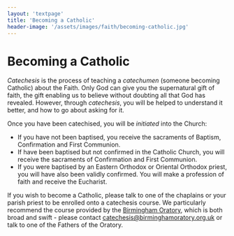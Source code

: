 ```yaml
---
layout: 'textpage'
title: 'Becoming a Catholic'
header-image: '/assets/images/faith/becoming-catholic.jpg'
---
```


# Becoming a Catholic

*Catechesis* is the process of teaching a *catechumen* (someone becoming Catholic) about the Faith.
Only God can give you the supernatural gift of faith, the gift enabling us to believe without
doubting all that God has revealed. However, through *catechesis*, you will be helped to understand
it better, and how to go about asking for it.

Once you have been catechised, you will be *initiated* into the Church:

- If you have not been baptised, you receive the sacraments of Baptism, Confirmation and
  First Communion.
- If have been baptised but not confirmed in the Catholic Church, you will receive the sacraments of
  Confirmation and First Communion.
- If you were baptised by an Eastern Orthodox or Oriental Orthodox priest, you will have also been validly confirmed. You will make a profession of faith and receive the Eucharist.

If you wish to become a Catholic, please talk to one of the chaplains or your parish priest to be
enrolled onto a catechesis course. We particularly recommend the course provided by the [Birmingham
Oratory](/birmingham-oratory-website), which is both broad and swift - please contact
[catechesis@birminghamoratory.org.uk](mailto:catechesis@birminghamoratory.org.uk) or talk to one of
the Fathers of the Oratory.
